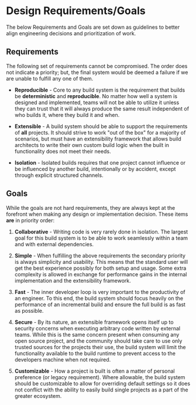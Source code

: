# Design Requirements/Goals
The below Requirements and Goals are set down as guidelines to better align engineering decisions and prioritization of work.

## Requirements
The following set of requirements cannot be compromised. The order does not indicate a priority; but, the final system would be deemed a failure if we are unable to fulfill any one of them.

* **Reproducible** - Core to any build system is the requirement that builds be **deterministic** and **reproducible**. No matter how well a system is designed and implemented, teams will not be able to utilize it unless they can trust that it will always produce the same result independent of who builds it, where they build it and when.

* **Extensible** - A build system should be able to support the requirements of **all** projects. It should strive to work "out of the box" for a majority of scenarios, but must have an extensibility framework that allows build architects to write their own custom build logic when the built in functionality does not meet their needs.

* **Isolation** - Isolated builds requires that one project cannot influence or be influenced by another build, intentionally or by accident, except through explicit structured channels.

## Goals
While the goals are not hard requirements, they are always kept at the forefront when making any design or implementation decision. These items **are** in priority order:

1. **Collaborative** - Writing code is very rarely done in isolation. The largest goal for this build system is to be able to work seamlessly within a team and with external dependencies.

1. **Simple** - When fulfilling the above requirements the secondary priority is always simplicity and usability. This means that the standard user will get the best experience possibly for both setup and usage. Some extra complexity is allowed in exchange for performance gains in the internal implementation and the extensibility framework.

1. **Fast** - The inner developer loop is very important to the productivity of an engineer. To this end, the build system should focus heavily on the performance of an incremental build and ensure the full build is as fast as possible.

1. **Secure** - By its nature, an extensible framework opens itself up to security concerns when executing arbitrary code written by external teams. While this is the same concern present when consuming any open source project, and the community should take care to use only trusted sources for the projects their use, the build system will limit the functionality available to the build runtime to prevent access to the developers machine when not required.

1. **Customizable** - How a project is built is often a matter of personal preference (or legacy requirement). Where allowable, the build system should be customizable to allow for overriding default settings so it does not conflict with the ability to easily build single projects as a part of the greater ecosystem.